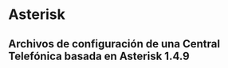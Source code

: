 # Asterisk
Archivos de configuración de una Central Telefónica basada en Asterisk 1.4.9
----------------------------------------------------------------------------
